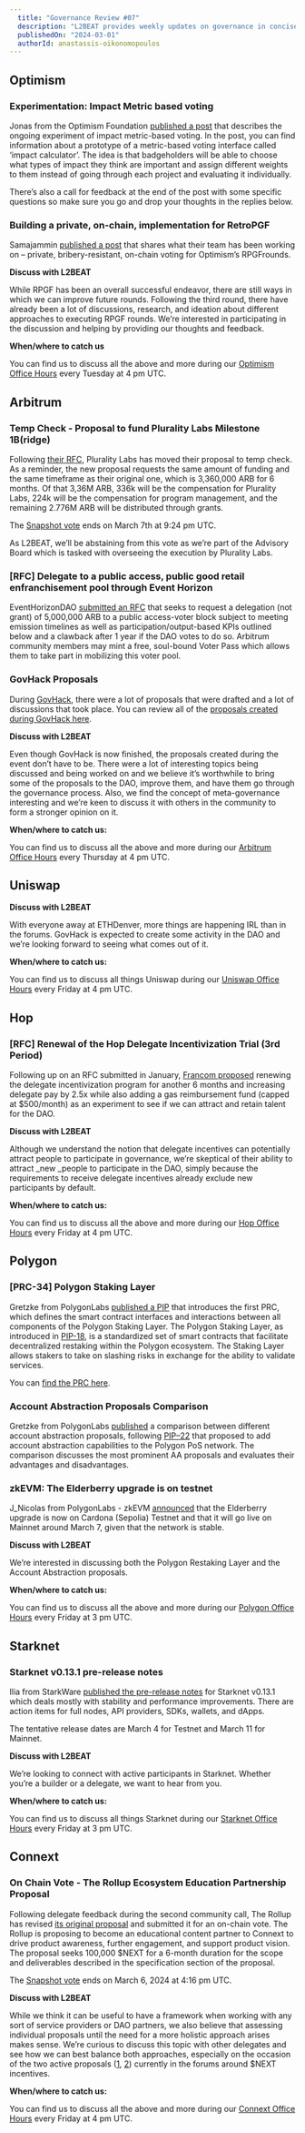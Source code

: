 ```yaml
---
  title: "Governance Review #07"
  description: "L2BEAT provides weekly updates on governance in concise articles."
  publishedOn: "2024-03-01"
  authorId: anastassis-oikonomopoulos
---
```


## **Optimism**

### **Experimentation: Impact Metric based voting**

Jonas from the Optimism Foundation [published a post](https://gov.optimism.io/t/experimentation-impact-metric-based-voting/7727/1) that describes the ongoing experiment of impact metric-based voting. In the post, you can find information about a prototype of a metric-based voting interface called ‘impact calculator’. The idea is that badgeholders will be able to choose what types of impact they think are important and assign different weights to them instead of going through each project and evaluating it individually.

There’s also a call for feedback at the end of the post with some specific questions so make sure you go and drop your thoughts in the replies below.

### **Building a private, on-chain, implementation for RetroPGF**

Samajammin [published a post](https://gov.optimism.io/t/building-a-private-on-chain-implementation-for-retropgf/7733) that shares what their team has been working on – private, bribery-resistant, on-chain voting for Optimism’s RPGFrounds.

**Discuss with L2BEAT**

While RPGF has been an overall successful endeavor, there are still ways in which we can improve future rounds. Following the third round, there have already been a lot of discussions, research, and ideation about different approaches to executing RPGF rounds. We’re interested in participating in the discussion and helping by providing our thoughts and feedback.

**When/where to catch us**

You can find us to discuss all the above and more during our [Optimism Office Hours](meet.google.com/pem-jzrh-gkq) every Tuesday at 4 pm UTC.

## **Arbitrum**

### **Temp Check - Proposal to fund Plurality Labs Milestone 1B(ridge)**

Following [their RFC](https://forum.arbitrum.foundation/t/non-constitutional-proposal-to-fund-plurality-labs-milestone-1b-ridge/21332), Plurality Labs has moved their proposal to temp check. As a reminder, the new proposal requests the same amount of funding and the same timeframe as their original one, which is 3,360,000 ARB for 6 months. Of that 3,36M ARB, 336k will be the compensation for Plurality Labs, 224k will be the compensation for program management, and the remaining 2.776M ARB will be distributed through grants.

The [Snapshot vote](https://snapshot.org/#/arbitrumfoundation.eth/proposal/0x24344ab10eb905a4d7fa5885c6f681290e765a08a5f558ff6cfc5fedab42afb6) ends on March 7th at 9:24 pm UTC.

As L2BEAT, we’ll be abstaining from this vote as we’re part of the Advisory Board which is tasked with overseeing the execution by Plurality Labs.

### **[RFC] Delegate to a public access, public good retail enfranchisement pool through Event Horizon**

EventHorizonDAO [submitted an RFC](https://forum.arbitrum.foundation/t/delegate-to-a-public-access-public-good-retail-enfranchisement-pool-through-event-horizon/21523) that seeks to request a delegation (not grant) of 5,000,000 ARB to a public access-voter block subject to meeting emission timelines as well as participation/output-based KPIs outlined below and a clawback after 1 year if the DAO votes to do so. Arbitrum community members may mint a free, soul-bound Voter Pass which allows them to take part in mobilizing this voter pool.

### **GovHack Proposals**

During [GovHack](https://forum.arbitrum.foundation/t/govhack-ethdenver-powered-by-hack-humanity/21119/6), there were a lot of proposals that were drafted and a lot of discussions that took place. You can review all of the [proposals created during GovHack here](https://forum.arbitrum.foundation/c/arbitrum-govhack/26).

**Discuss with L2BEAT**

Even though GovHack is now finished, the proposals created during the event don’t have to be. There were a lot of interesting topics being discussed and being worked on and we believe it’s worthwhile to bring some of the proposals to the DAO, improve them, and have them go through the governance process. Also, we find the concept of meta-governance interesting and we’re keen to discuss it with others in the community to form a stronger opinion on it.

**When/where to catch us:**

You can find us to discuss all the above and more during our [Arbitrum Office Hours](meet.google.com/jkj-nnop-arc) every Thursday at 4 pm UTC.

## **Uniswap**

**Discuss with L2BEAT**

With everyone away at ETHDenver, more things are happening IRL than in the forums. GovHack is expected to create some activity in the DAO and we’re looking forward to seeing what comes out of it.

**When/where to catch us:**

You can find us to discuss all things Uniswap during our [Uniswap Office Hours](http://meet.google.com/twm-jafw-esn) every Friday at 4 pm UTC.

## **Hop**

### **[RFC] Renewal of the Hop Delegate Incentivization Trial (3rd Period)**

Following up on an RFC submitted in January, [Francom proposed](https://forum.hop.exchange/t/rfc-renewal-of-the-hop-delegate-incentivization-trial-3rd-period/1097/10) renewing the delegate incentivization program for another 6 months and increasing delegate pay by 2.5x while also adding a gas reimbursement fund (capped at $500/month) as an experiment to see if we can attract and retain talent for the DAO.

**Discuss with L2BEAT**

Although we understand the notion that delegate incentives can potentially attract people to participate in governance, we’re skeptical of their ability to attract \_new \_people to participate in the DAO, simply because the requirements to receive delegate incentives already exclude new participants by default.

**When/where to catch us:**

You can find us to discuss all the above and more during our [Hop Office Hours](http://meet.google.com/twm-jafw-esn) every Friday at 4 pm UTC.

## **Polygon**

### **[PRC-34] Polygon Staking Layer**

Gretzke from PolygonLabs [published a PIP](https://forum.polygon.technology/t/prc-34-polygon-staking-layer/13587) that introduces the first PRC, which defines the smart contract interfaces and interactions between all components of the Polygon Staking Layer. The Polygon Staking Layer, as introduced in [PIP-18](https://forum.polygon.technology/t/pip-18-polygon-2-0-phase-0-frontier/12913), is a standardized set of smart contracts that facilitate decentralized restaking within the Polygon ecosystem. The Staking Layer allows stakers to take on slashing risks in exchange for the ability to validate services.

You can [find the PRC here](https://github.com/maticnetwork/Polygon-Improvement-Proposals/blob/main/PIPs/PRC/PRC-34.md).

### **Account Abstraction Proposals Comparison**

Gretzke from PolygonLabs [published](https://forum.polygon.technology/t/account-abstraction-proposals-comparison/13595) a comparison between different account abstraction proposals, following [PIP–22](https://github.com/maticnetwork/Polygon-Improvement-Proposals/blob/main/PIPs/PIP-22.md) that proposed to add account abstraction capabilities to the Polygon PoS network. The comparison discusses the most prominent AA proposals and evaluates their advantages and disadvantages.

### **zkEVM: The Elderberry upgrade is on testnet**

J_Nicolas from PolygonLabs - zkEVM [announced](https://forum.polygon.technology/t/zkevm-the-elderberry-upgrade-is-on-testnet/13588) that the Elderberry upgrade is now on Cardona (Sepolia) Testnet and that it will go live on Mainnet around March 7, given that the network is stable.

**Discuss with L2BEAT**

We’re interested in discussing both the Polygon Restaking Layer and the Account Abstraction proposals.

**When/where to catch us:**

You can find us to discuss all the above and more during our [Polygon Office Hours](meet.google.com/avz-chuc-ksa) every Friday at 3 pm UTC.

## **Starknet**

### **Starknet v0.13.1 pre-release notes**

Ilia from StarkWare [published the pre-release notes](https://community.starknet.io/t/starknet-v0-13-1-pre-release-notes/113664) for Starknet v0.13.1 which deals mostly with stability and performance improvements. There are action items for full nodes, API providers, SDKs, wallets, and dApps.

The tentative release dates are March 4 for Testnet and March 11 for Mainnet.

**Discuss with L2BEAT**

We’re looking to connect with active participants in Starknet. Whether you’re a builder or a delegate, we want to hear from you.

**When/where to catch us:**

You can find us to discuss all things Starknet during our [Starknet Office Hours](http://meet.google.com/avz-chuc-ksa) every Friday at 3 pm UTC.

## **Connext**

### **On Chain Vote - The Rollup Ecosystem Education Partnership Proposal**

Following delegate feedback during the second community call, The Rollup has revised [its original proposal](https://forum.connext.network/t/rfc-the-rollup-ecosystem-education-partnership-proposal/1043) and submitted it for an on-chain vote. The Rollup is proposing to become an educational content partner to Connext to drive product awareness, further engagement, and support product vision. The proposal seeks 100,000 $NEXT for a 6-month duration for the scope and deliverables described in the specification section of the proposal.

The [Snapshot vote](https://snapshot.org/#/dao.connext.eth/proposal/0xdd4f77cdff542965435bf176acaa4b3fef24be43741837890d1ff7afa216f12f) ends on March 6, 2024 at 4:16 pm UTC.

**Discuss with L2BEAT**

While we think it can be useful to have a framework when working with any sort of service providers or DAO partners, we also believe that assessing individual proposals until the need for a more holistic approach arises makes sense. We’re curious to discuss this topic with other delegates and see how we can best balance both approaches, especially on the occasion of the two active proposals ([1](https://forum.connext.network/t/executable-cgp-8-proposal-for-having-an-incentivized-next-weth-gauge-at-bunni-on-ethereum-mainnet/1067), [2](https://forum.connext.network/t/propopsal-to-seed-next-liquidity-in-stella-lending-pools/1070/4)) currently in the forums around $NEXT incentives.

**When/where to catch us:**

You can find us to discuss all the above and more during our [Connext Office Hours](meet.google.com/twm-jafw-esn) every Friday at 4 pm UTC.
